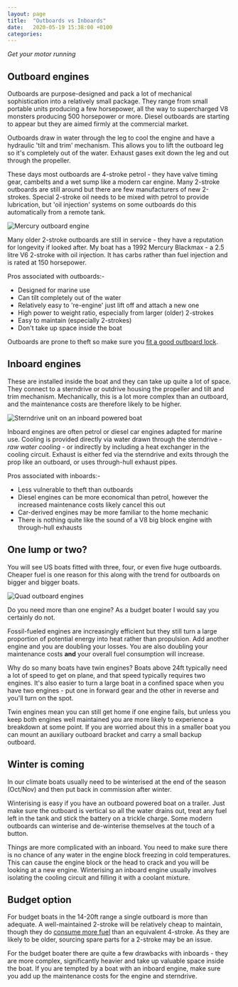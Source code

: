 ```yaml
---
layout: page
title:  "Outboards vs Inboards"
date:   2020-05-19 15:38:00 +0100
categories:
---
```

*Get your motor running*

## Outboard engines
Outboards are purpose-designed and pack a lot of mechanical sophistication into a relatively small package. They range from small portable units producing a few horsepower, all the way to supercharged V8 monsters producing 500 horsepower or more. Diesel outboards are starting to appear but they are aimed firmly at the commercial market.

Outboards draw in water through the leg to cool the engine and have a hydraulic 'tilt and trim' mechanism. This allows you to lift the outboard leg so it's completely out of the water. Exhaust gases exit down the leg and out through the propeller.

These days most outboards are 4-stroke petrol - they have valve timing gear, cambelts and a wet sump like a modern car engine. Many 2-stroke outboards are still around but there are few manufacturers of new 2-strokes. Special 2-stroke oil needs to be mixed with petrol to provide lubrication, but 'oil injection' systems on some outboards do this automatically from a remote tank.

![Mercury outboard engine]({{site.baseurl}}/images/outboard.png)

Many older 2-stroke outboards are still in service - they have a reputation for longevity if looked after. My boat has a 1992 Mercury Blackmax - a 2.5 litre V6 2-stroke with oil injection. It has carbs rather than fuel injection and is rated at 150 horsepower.

Pros associated with outboards:-
- Designed for marine use
- Can tilt completely out of the water
- Relatively easy to 're-engine' just lift off and attach a new one
- High power to weight ratio, especially from larger (older) 2-strokes
- Easy to maintain (especially 2-strokes)
- Don't take up space inside the boat

Outboards are prone to theft so make sure you [fit a good outboard lock]({{site.baseurl}}/Boat-insurance).

## Inboard engines
These are installed inside the boat and they can take up quite a lot of space. They connect to a sterndrive or outdrive housing the propeller and tilt and trim mechanism. Mechanically, this is a lot more complex than an outboard, and the maintenance costs are therefore likely to be higher.

![Sterndrive unit on an inboard powered boat]({{site.baseurl}}/images/sterndrive.jpg)

Inboard engines are often petrol or diesel car engines adapted for marine use. Cooling is provided directly via water drawn through the sterndrive - *raw water cooling* - or indirectly by including a heat exchanger in the cooling circuit. Exhaust is either fed via the sterndrive and exits through the prop like an outboard, or uses through-hull exhaust pipes.

Pros associated with inboards:-
- Less vulnerable to theft than outboards
- Diesel engines can be more economical than petrol, however the increased maintenance costs likely cancel this out
- Car-derived engines may be more familiar to the home mechanic
- There is nothing quite like the sound of a V8 big block engine with through-hull exhausts

## One lump or two?
You will see US boats fitted with three, four, or even five huge outboards. Cheaper fuel is one reason for this along with the trend for outboards on bigger and bigger boats.

![Quad outboard engines]({{site.baseurl}}/images/quad-power.jpg)

Do you need more than one engine? As a budget boater I would say you certainly do not.

Fossil-fueled engines are increasingly efficient but they still turn a large proportion of potential energy into heat rather than propulsion. Add another engine and you are doubling your losses. You are also doubling your maintenance costs **and** your overall fuel consumption will increase.

Why do so many boats have twin engines? Boats above 24ft typically need a lot of speed to get on plane, and that speed typically requires two engines. It's also easier to turn a large boat in a confined space when you have two engines - put one in forward gear and the other in reverse and you'll turn on the spot.

Twin engines mean you can still get home if one engine fails, but unless you keep both engines well maintained you are more likely to experience a breakdown at some point. If you are worried about this in a smaller boat you can mount an auxiliary outboard bracket and carry a small backup outboard.

## Winter is coming
In our climate boats usually need to be winterised at the end of the season (Oct/Nov) and then put back in commission after winter.

Winterising is easy if you have an outboard powered boat on a trailer. Just make sure the outboard is vertical so all the water drains out, treat any fuel left in the tank and stick the battery on a trickle charge. Some modern outboards can winterise and de-winterise themselves at the touch of a button.

Things are more complicated with an inboard. You need to make sure there is no chance of any water in the engine block freezing in cold temperatures. This can cause the engine block or the head to crack and you will be looking at a new engine. Winterising an inboard engine usually involves isolating the cooling circuit and filling it with a coolant mixture.

## Budget option
For budget boats in the 14-20ft range a single outboard is more than adequate. A well-maintained 2-stroke will be relatively cheap to maintain, though they do [consume more fuel]({{site.baseurl}}/Fuel-consumption) than an equivalent 4-stroke. As they are likely to be older, sourcing spare parts for a 2-stroke may be an issue.

For the budget boater there are quite a few drawbacks with inboards - they are more complex, significantly heavier and take up valuable space inside the boat. If you are tempted by a boat with an inboard engine, make sure you add up the maintenance costs for the engine and sterndrive.
